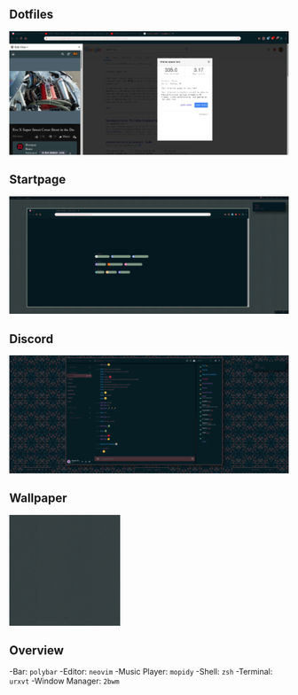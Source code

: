 ## Dotfiles
![alt text](setup.png)

## Startpage
![alt text](startpage.png)

## Discord
![alt text](discord.png)

## Wallpaper
![alt text](wall.png)


## Overview
-Bar: ```polybar```
-Editor: ```neovim```
-Music Player: ```mopidy```
-Shell: ```zsh```
-Terminal: ```urxvt```
-Window Manager: ```2bwm```
